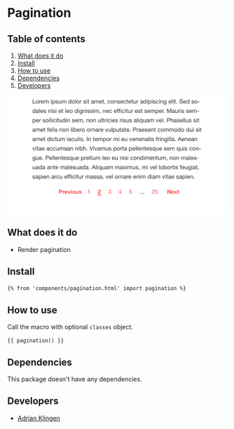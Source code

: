 
# Pagination

## Table of contents
1. [What does it do](#what-does-it-do)
2. [Install](#install)
3. [How to use](#how-to-use)
4. [Dependencies](#dependencies)
5. [Developers](#developers)

![Pagination Demo](./_demo/pagination.png)

## What does it do
* Render pagination

## Install
```htmlmixed
{% from 'components/pagination.html' import pagination %}
```

## How to use
Call the macro with optional `classes` object.
```htmlmixed
{{ pagination() }}
```

## Dependencies
This package doesn't have any dependencies.

## Developers
* [Adrian Klingen](mailto:adrian@tamtam.nl)

